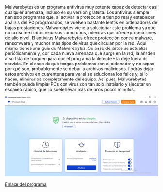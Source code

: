 Malwarebytes es un programa antivirus muy potente capaz de detectar casi cualquier amenaza, incluso en su versión gratuita. Los antivirus siempre han sido programas que, al activar la protección a tiempo real y establecer análisis del PC programados, se vuelven bastante lentos en ordenadores de bajas prestaciones. Malwarebytes viene a solucionar este problema ya que no consume tantos recursos como otros, mientras que ofrece protecciones de alto nivel.
El antivirus Malwarebytes ofrece protección contra malware, ransomware y muchos más tipos de virus que circulan por la red. Aquí mismo tienes una guía de Malwarebytes. Su base de datos se actualiza periódicamente y, con cada nueva amenaza que surge en la red, la añaden a su lista de bloqueo para que el programa la detecte y la deje fuera de servicio. En el caso de que tengas problemas con el ordenador y no sepas por qué son, probablemente se deban a archivos maliciosos. Podrás dejar estos archivos en cuarentena para ver si se solucionan los fallos y, si lo hacen, eliminarlos completamente del equipo. Así pues, Malwarebytes también puede limpiar PCs con virus con tan solo instalarlo y ejecutar un escaneo rápido, que no suele llevar más de unos pocos minutos.

![images](antivirus.PNG)

[Enlace del programa](https://es.malwarebytes.com/)

